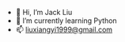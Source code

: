 - 👋 Hi, I’m Jack Liu
- 🌱 I’m currently learning Python
- 📫 liuxiangyi1999@gmail.com

<!---
JackLiu999/JackLiu999 is a ✨ special ✨ repository because its `README.md` (this file) appears on your GitHub profile.
You can click the Preview link to take a look at your changes.
--->
